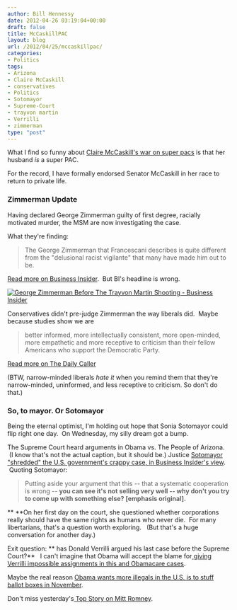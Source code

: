 ```yaml
---
author: Bill Hennessy
date: 2012-04-26 03:19:04+00:00
draft: false
title: McCaskillPAC
layout: blog
url: /2012/04/25/mccaskillpac/
categories:
- Politics
tags:
- Arizona
- Claire McCaskill
- conservatives
- Politics
- Sotomayor
- Supreme-Court
- trayvon martin
- Verrilli
- zimmerman
type: "post"
---
```


What I find so funny about [Claire McCaskill's war on super pacs](https://www.washingtonpost.com/politics/sen-claire-mccaskill-takes-fight-to-super-pacs-as-missouri-swings-farther-right/2012/04/22/gIQAqoAmaT_story.html) is that her husband _is_ a super PAC.

For the record, I have formally endorsed Senator McCaskill in her race to return to private life.


### Zimmerman Update


Having declared George Zimmerman guilty of first degree, racially motivated murder, the MSM are now investigating the case.

What they're finding:


> The George Zimmerman that Francescani describes is quite different from the "delusional racist vigilante" that many have made him out to be.


[Read more on Business Insider](https://www.businessinsider.com/george-zimmerman-before-the-trayvon-martin-shooting-2012-4#ixzz1t79Gxl9a).  But BI's headline is wrong.

[![George Zimmerman Before The Trayvon Martin Shooting - Business Insider](https://ludicrite.files.wordpress.com/2012/04/george-zimmerman-before-the-trayvon-martin-shooting-business-insider.png)
](https://ludicrite.files.wordpress.com/2012/04/george-zimmerman-before-the-trayvon-martin-shooting-business-insider.png)

Conservatives didn't pre-judge Zimmerman the way liberals did.  Maybe because studies show we are


> better informed, more intellectually consistent, more open-minded, more empathetic and more receptive to criticism than their fellow Americans who support the Democratic Party.

[Read more on The Daily Caller](https://dailycaller.com/2012/04/22/science-say-gop-voters-better-informed-open-minded/#ixzz1t7AzVw4U)


(BTW, narrow-minded liberals _hate it_ when you remind them that they're narrow-minded, uninformed, and less receptive to criticism. So don't do that.)


### So, to mayor. Or Sotomayor


Being the eternal optimist, I'm holding out hope that Sonia Sotomayor could flip right one day.  On Wednesday, my silly dream got a bump.

The Supreme Court heard arguments in Obama vs. The People of Arizona.  (I know that's not the actual caption, but it should be.) Justice [Sotomayor "shredded" the U.S. government's crappy case, in Business Insider's view](https://www.businessinsider.com/arizona-immigration-law-arguments-shredded-even-by-liberal-justices-2012-4).  Quoting Sotomayor:


> Putting aside your argument that this -- that a systematic cooperation is wrong -- **you can see it's not selling very well -- why don't you try to come up with something else? [emphasis original].**


**
**On her first day on the court, she questioned whether corporations really should have the same rights as humans who never die.  For many libertarians, that's a question worth exploring.   (But that's a huge conversation for another day.)

Exit question: ** has Donald Verrilli argued his last case before the Supreme Court?**   I can't imagine that Obama will accept the blame for[ giving Verrilli impossible assignments in this and Obamacare cases](https://hennessysview.com/2012/03/27/why-people-are-being-unfair-to-donal-verrilli/).

Maybe the real reason [Obama wants more illegals in the U.S. is to stuff ballot boxes in November](https://hennessysview.com/2012/04/22/democrats-committed-massive-vote-fraud-in-2008-theyll-do-it-again-in-2012-and-few-people-care/).

Don't miss yesterday's[ Top Story on Mitt Romney](https://hennessysview.com/2012/04/24/mitt-romney-shut-down-a-company-over-a-young-woman/).
